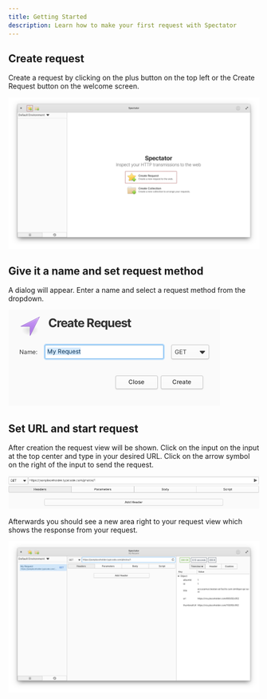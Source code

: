 ```yaml
---
title: Getting Started
description: Learn how to make your first request with Spectator
---
```


<h2 class="subtitle is-2 content">Create request</h2>

Create a request by clicking on the plus button on the top left or the Create Request button on the welcome screen.

<img class="guide-image" src="create_request/create_request.png">

<h2 class="subtitle is-2 content">Give it a name and set request method</h2>

A dialog will appear. Enter a name and select a request method from the dropdown.

<img class="guide-image shadow" src="create_request/create_request_dialog.png">

<h2 class="subtitle is-2 content">Set URL and start request</h2>

After creation the request view will be shown. Click on the input on the input at the top center
and type in your desired URL. Click on the arrow symbol on the right of the input to send the request.

<img class="guide-image shadow" src="create_request/fill_url.png">

Afterwards you should see a new area right to your request view which shows the response from your request.

<img class="guide-image" src="create_request/request_finished.png">